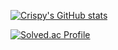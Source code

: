 



[![Crispy's GitHub stats](https://github-readme-stats.vercel.app/api?username=Crispy&show_icons=true&theme=synthwave)](https://github.com/anuraghazra/github-readme-stats)






[![Solved.ac Profile](http://mazassumnida.wtf/api/v2/generate_badge?boj=crispy3092)](https://solved.ac/crispy3092/)

<!---
Crispy-down/Crispy-down is a ✨ special ✨ repository because its `README.md` (this file) appears on your GitHub profile.
You can click the Preview link to take a look at your changes.
--->
